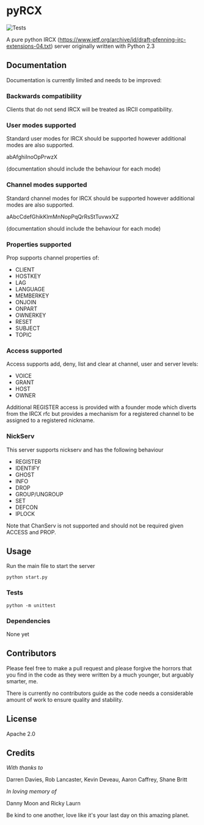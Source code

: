 # pyRCX 

![Tests](https://github.com/cwebbtw/pyRCX/actions/workflows/github-actions-python-tests.yml/badge.svg)

A pure python IRCX (https://www.ietf.org/archive/id/draft-pfenning-irc-extensions-04.txt) server originally written with Python 2.3

## Documentation

Documentation is currently limited and needs to be improved:

### Backwards compatibility

Clients that do not send IRCX will be treated as IRCII compatibility.

### User modes supported

Standard user modes for IRCX should be supported however additional modes are also supported.

abAfghiInoOpPrwzX

(documentation should include the behaviour for each mode)

### Channel modes supported

Standard channel modes for IRCX should be supported however additional modes are also supported.

aAbcCdefGhikKlmMnNopPqQrRsStTuvwxXZ

(documentation should include the behaviour for each mode)

### Properties supported

Prop supports channel properties of:

- CLIENT
- HOSTKEY
- LAG
- LANGUAGE
- MEMBERKEY
- ONJOIN
- ONPART
- OWNERKEY
- RESET
- SUBJECT
- TOPIC

### Access supported

Access supports add, deny, list and clear at channel, user and server levels:

- VOICE
- GRANT
- HOST
- OWNER

Additional REGISTER access is provided with a founder mode which diverts from the IRCX rfc but provides
a mechanism for a registered channel to be assigned to a registered nickname.

### NickServ

This server supports nickserv and has the following behaviour

- REGISTER
- IDENTIFY
- GHOST
- INFO
- DROP
- GROUP/UNGROUP
- SET
- DEFCON
- IPLOCK

Note that ChanServ is not supported and should not be required given ACCESS and PROP.

## Usage

Run the main file to start the server

`python start.py`

### Tests

`python -m unittest`

### Dependencies

None yet

## Contributors

Please feel free to make a pull request and please forgive the horrors that you find in the code as they were written by a much younger, but arguably smarter, me.

There is currently no contributors guide as the code needs a considerable amount of work to ensure quality and stability.

## License

Apache 2.0

## Credits

_With thanks to_

Darren Davies, Rob Lancaster, Kevin Deveau, Aaron Caffrey, Shane Britt

_In loving memory of_

Danny Moon and Ricky Laurn

Be kind to one another, love like it's your last day on this amazing planet.

